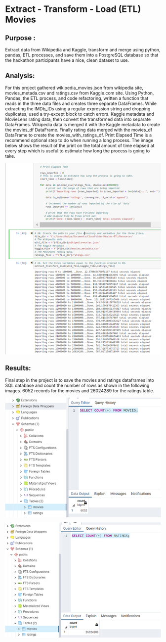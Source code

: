 # Extract - Transform - Load (ETL) Movies
## Purpose :
Extract data from Wikipedia and Kaggle, transform and merge using python, pandas, ETL processes, and save them into a PostgreSQL database so that the hackathon participants have a nice, clean dataset to use.

## Analysis: 
 For this project  gathered wikipedia_movies.json from wikipedia site,  movies_metada.csv and ratings.csv from Kaggle.com site. Using Python, Pandas, the ETL process, and code refactoring, written a function that reads in the three data files and creates three separate DataFrames. While extracting the IMDb_IDs using a regular expression string and dropping duplicates, used a try-except block to catch errors. Kaggle metadata and MovieLens rating data, then convert the transformed data into separate DataFrames. Wikipedia data is merged it with the Kaggle metadata to create the movies_df DataFrame. Finally rating data merged with the movies_df DataFrame to create the movies_with_ratings_df. 
Print Elapsed Time is a recommend optional step to do when running a long process. The image below shows the result of the print on the total amount of time elapsed at every step which is useful to estimate how long the process is going to take.

![This image shows the result of the titles vs count ](Resources/ratings_elapsed_time.png)
 
 ## Results:  
Final step in the project is to save the movies and ratings dataframes into SQL database and count the number of rows as shown in the following images. 6052 records for the movies and 26024289 for the ratings table.

![This image shows the result of the titles vs count ](Resources/movies_query.png)

![This image shows the result of the titles vs count ](Resources/ratings_query.png)
